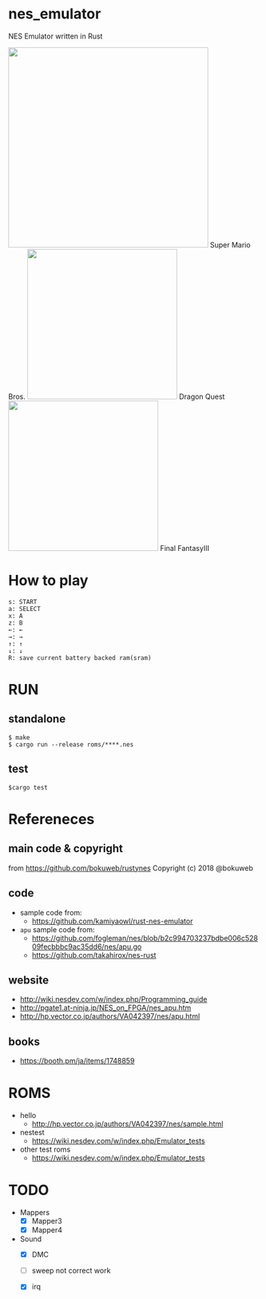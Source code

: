 # nes_emulator

NES Emulator written in Rust

<img src="https://user-images.githubusercontent.com/22634362/77064099-2d51f680-6a22-11ea-801d-fb1feee6ad46.gif" width="400">
Super Mario Bros.

<img src="https://user-images.githubusercontent.com/22634362/77730078-6a7e4000-7043-11ea-934f-c129c873f105.gif" width="300">
Dragon Quest

<img src="https://user-images.githubusercontent.com/22634362/78538239-a7a8b600-782b-11ea-97a8-a9edfa51ea73.gif" width="300">
Final FantasyIII

# How to play
```
s: START
a: SELECT
x: A
z: B
←: ←
→: →
↑: ↑
↓: ↓
R: save current battery backed ram(sram)
```

# RUN
## standalone
```
$ make
$ cargo run --release roms/****.nes
```

## test
```
$cargo test
```

# Refereneces
## main code & copyright
from https://github.com/bokuweb/rustynes
Copyright (c) 2018 @bokuweb
## code
- sample code from:
  - https://github.com/kamiyaowl/rust-nes-emulator
- `apu` sample code from:
  - https://github.com/fogleman/nes/blob/b2c994703237bdbe006c52809fecbbbc9ac35dd6/nes/apu.go
  - https://github.com/takahirox/nes-rust

## website
- http://wiki.nesdev.com/w/index.php/Programming_guide
- http://pgate1.at-ninja.jp/NES_on_FPGA/nes_apu.htm
- http://hp.vector.co.jp/authors/VA042397/nes/apu.html

## books
- https://booth.pm/ja/items/1748859


# ROMS
- hello
  - http://hp.vector.co.jp/authors/VA042397/nes/sample.html
- nestest
  - https://wiki.nesdev.com/w/index.php/Emulator_tests
- other test roms
  - https://wiki.nesdev.com/w/index.php/Emulator_tests

# TODO
- Mappers
  - [x] Mapper3
  - [x] Mapper4
- Sound
  - [x] DMC
  - [ ] sweep not correct work
  - [x] irq


